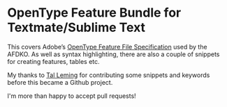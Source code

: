 # OpenType Feature Bundle for Textmate/Sublime Text

This covers Adobe’s [OpenType Feature File Specification](http://partners.adobe.com/public/developer/opentype/afdko/topic_feature_file_syntax.html) used by the AFDKO. As well as syntax highlighting, there are also a couple of snippets for creating features, tables etc.

My thanks to [Tal Leming](http://www.typesupply.com/) for contributing some snippets and keywords before this became a Github project.

I'm more than happy to accept pull requests!
